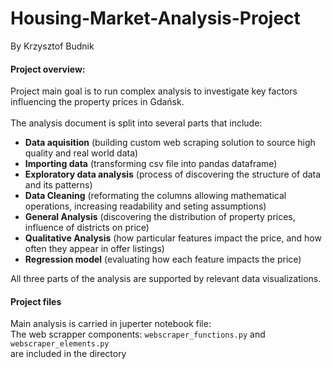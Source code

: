 # Housing-Market-Analysis-Project
By Krzysztof Budnik

#### **Project overview**: 
Project main goal is to run complex analysis to investigate key factors influencing the property prices in Gdańsk. <br />
<br />
The analysis document is split into several parts that include:
- **Data aquisition** (building custom web scraping solution to source high quality and real world data)
- **Importing data** (transforming csv file into pandas dataframe)
- **Exploratory data analysis** (process of discovering the structure of data and its patterns)
- **Data Cleaning** (reformating the columns allowing mathematical operations, increasing readability and seting assumptions)
- **General Analysis** (discovering the distribution of property prices, influence of districts on price)
- **Qualitative Analysis** (how particular features impact the price, and how often they appear in offer listings)
- **Regression model** (evaluating how each feature impacts the price)

All three parts of the analysis are supported by relevant data visualizations.

#### **Project files**
Main analysis is carried in juperter notebook file: <br />
The web scrapper components: `webscraper_functions.py` and `webscraper_elements.py` <br /> 
are included in the directory
